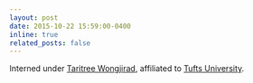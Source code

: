 ```yaml
---
layout: post
date: 2015-10-22 15:59:00-0400
inline: true
related_posts: false
---
```


Interned under [Taritree Wongjirad](https://as.tufts.edu/physics/people/faculty/taritree-wongjirad), affiliated to [Tufts University](https://www.tufts.edu/).
